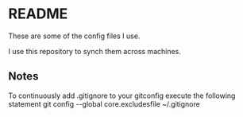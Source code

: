 # README

These are some of the config files I use.

I use this repository to synch them across machines.

## Notes

To continuously add .gitignore to your gitconfig execute the following statement
		git config --global core.excludesfile ~/.gitignore
